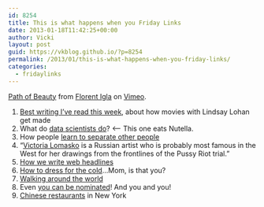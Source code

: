```yaml
---
id: 8254
title: This is what happens when you Friday Links
date: 2013-01-18T11:42:25+00:00
author: Vicki
layout: post
guid: https://vkblog.github.io/?p=8254
permalink: /2013/01/this-is-what-happens-when-you-friday-links/
categories:
  - fridaylinks
---
```

[Path of Beauty](http://vimeo.com/57078160) from [Florent Igla](http://vimeo.com/florentigla) on [Vimeo](http://vimeo.com).

  1. <a href="http://www.nytimes.com/2013/01/13/magazine/here-is-what-happens-when-you-cast-lindsay-lohan-in-your-movie.html" target="_blank">Best writing I&#8217;ve read this week</a>, about how movies with Lindsay Lohan get made
  2. What do <a href="http://marginalrevolution.com/marginalrevolution/2013/01/what-do-data-scientists-do.html" target="_blank">data scientists do</a>? <&#8211; This one eats Nutella.
  3. How people <a href="http://www.aeonmagazine.com/living-together/marek-kohn-us-and-them/" target="_blank">learn to separate other people</a>
  4. &#8220;<a href="http://nplusonemag.com/being-inside-the-picture-is-a-matter-of-honor-for-me" target="_blank">Victoria Lomasko</a> is a Russian artist who is probably most famous in the West for her drawings from the frontlines of the Pussy Riot trial.&#8221;
  5. <a href="http://www.theawl.com/2013/01/take-a-minute-to-watch-the-new-way-we-make-web-headlines-now" target="_blank">How we write web headlines</a>
  6. <a href="http://thesongiliveby.wordpress.com/2013/01/13/how-to-dress-for-the-cold/" target="_blank">How to dress for the cold</a>&#8230;Mom, is that you?
  7. <a href="http://www.ethanzuckerman.com/blog/2012/12/06/paul-salopek-reporting-the-world-at-a-walking-pace/" target="_blank">Walking around the world</a>
  8. Even <a href="http://lilyincanada.wordpress.com/2013/01/10/even-you-can-be-nominated-for-an-academy-award/" target="_blank">you can be nominated</a>! And you and you!
  9. <a href="http://www.scoutingny.com/?p=6251" target="_blank">Chinese restaurants</a> in New York